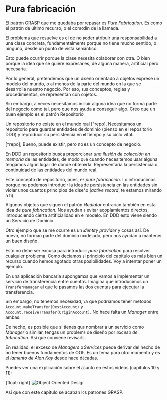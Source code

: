 # Pura fabricación

El patrón GRASP que me quedaba por repasar es _Pure Fabrication_. Es como el patrón de último recurso, o el comodín de la llamada.

El problema que resuelve es el de no poder atribuir una responsabilidad a una clase concreta, fundamentalmente porque no tiene mucho sentido, o ninguno, desde un punto de vista semántico. 

Esto puede ocurrir porque la clase necesita colaborar con otra. O bien porque la idea que se quiere expresar es, de alguna manera, artificial pero necesaria.

Por lo general, pretendemos que un diseño orientado a objetos exprese un modelo del mundo, o al menos de la parte del mundo en la que se desarrolla nuestro negocio. Por eso, sus conceptos, reglas y procedimientos, se representan con objetos.

Sin embargo, a veces necesitamos incluir alguna idea que no forma parte del negocio como tal, pero que nos ayuda a conseguir algo. Creo que un buen ejemplo es el patrón Repositorio.

Un repositorio no existe en el mundo real [^repo]. Necesitamos un repositorio para guardar entidades de dominio (pienso en el repositorio DDD) y reproducir su persistencia en el tiempo y su ciclo vital.

[^repo]; Bueno, puede existir, pero no es un concepto de negocio. 

En DDD un repositorio busca proporcionar _una ilusión de colección en memoria_ de las entidades, de modo que cuando necesitemos usar alguna tengamos algún lugar de donde obtenerla. Representaría la persistencia o continuidad de las entidades del mundo real.

Este concepto de repositorio, pues, es _pure fabricación_. Lo introducimos porque no podemos introducir la idea de persistencia en las entidades sin violar unos cuantos principios de diseño (_active record_, te estamos mirando a ti).

Algunos objetos que siguen el patrón _Mediator_ entrarían también en esta idea de _pure fabrication_. Nos ayudan a evitar acoplamientos directos, introduciendo cierta artificialidad en el modelo. En DDD esto viene siendo un Servicio de Dominio.

Otro ejemplo que se me ocurre es un _identity provider_ y cosas así. De nuevo, no forman parte del dominio modelado, pero nos ayudan a mantener un buen diseño.

Esto no debe ser excusa para introducir _pure fabrication_ para resolver cualquier problema. Como decíamos al principio del capítulo es más bien un recurso cuando hemos agotado otras posibilidades. Voy a intentar poner un ejemplo.

En una aplicación bancaria supongamos que vamos a implementar un servicio de transferencia entre cuentas. Imagina que introducimos un `TransferManager` al que le pasamos las dos cuentas para ejecutar la transferencia.

Sin embargo, no tenemos necesidad, ya que podríamos tener métodos `Account.makeTransfer(DestAccount)` y `Account.receiveTransfer(OriginAccount)`. No hace falta un _Manager_ entre ambas.

De hecho, es posible que si tienes que nombrar a un servicio como _Manager_ o similar, tengas un problema de diseño por _exceso de fabrication_. Así que conviene revisarlo.

En realidad, el exceso de _Managers_ o _Services_ puede derivar del hecho de no tener buenos fundamentos de OOP. Es un tema para otro momento y es el _lamento de Alan Kay_ desde hace décadas.

Puedes ver una explicación sobre el asunto en estos vídeos (capítulos 10 y 11):

{float: right}
![Object Oriented Design](images/object-oriented-design.png)

Así que con este capítulo se acaban los patrones GRASP.